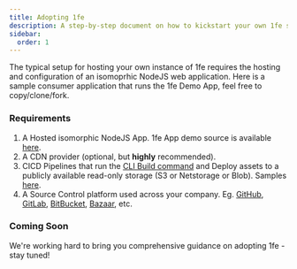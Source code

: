 ```yaml
---
title: Adopting 1fe
description: A step-by-step document on how to kickstart your own 1fe setup
sidebar:
  order: 1
---
```


The typical setup for hosting your own instance of 1fe requires the hosting and configuration of an isomoprhic NodeJS web application. Here is a sample consumer application that runs the 1fe Demo App, feel free to copy/clone/fork.

### Requirements

1. A Hosted isomorphic NodeJS App. 1fe App demo source is available [here]().
2. A CDN provider (optional, but **highly** recommended).
3. CICD Pipelines that run the [CLI Build command]() and Deploy assets to a publicly available read-only storage (S3 or Netstorage or Blob). Samples [here]().
4. A Source Control platform used across your company. Eg. [GitHub](), [GitLab](), [BitBucket](), [Bazaar](), etc.

### Coming Soon

We're working hard to bring you comprehensive guidance on adopting 1fe - stay tuned!
